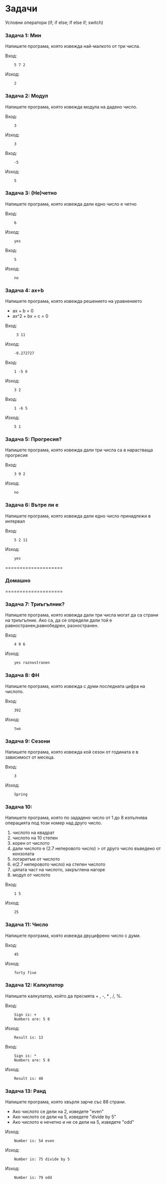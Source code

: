 Задачи
====================

Условни оператори (if; if else; if else if; switch)

### Задача 1: Мин
Напишете програма, която извежда най-малкото от три числа.

Вход:
```
    5 7 2
```

Изход:
```
    2
```

### Задача 2: Модул
Напишете програма, която извежда модула на дадено число.

Вход:
```
    3
```
Изход:
```
    3
```

Вход:
```
    -5
```
Изход:
```
    5
```

### Задача 3: (Не)четно
Напишете програма, която извежда дали едно число е четно

Вход:
```
    6
```
Изход:
```
    yes
```

Вход:
```
    5
```
Изход:
```
    no
```


### Задача 4: ax+b
Напишете програма, която извежда решението на уравнението
* аx + b = 0
* ax^2 + bx + c = 0

Вход:
```
     3 11
```
Изход:
```
    -0.272727
```

Вход:
```
    1 -5 6
```
Изход:
```
    3 2
```

Вход:
```
    1 -6 5
```
Изход:
```
    5 1
```


### Задача 5: Прогресия?
Напишете програма, която извежда дали три числа са в нарастваща прогресия

Вход:
```
    3 9 2
```
Изход:
```
    no
```

### Задача 6: Вътре ли е
Напишете програма, която извежда дали едно число принадлежи в интервал

Вход:
```
    5 2 11
```
Изход:
```
    yes
```
====================
### Домашно
====================

### Задача 7: Триъгълник?
Напишете програма, която извежда дали три числа могат да са страни на триъгълник. Ако са, да се определи дали той е равностранен,равнобедрен, разностранен.

Вход:
```
    4 9 6
```
Изход:
```
    yes raznostranen
```


### Задача 8: ФН
Напишете програма, която извежда с думи последната цифра на числото.

Вход:
```
    392
```
Изход:
```
    two
```

### Задача 9: Сезони
Напишете програма, която извежда кой сезон от годината е в зависимост от месеца.

Вход:
```
    3
```
Изход:
```
    Spring
```

### Задача 10:
Напишете програма, която по зададено число от 1 до 8  изпълнява операцията под този номер над друго число.

1. числото на квадрат
2. числото на 10 степен
3. корен от числото
4. дали числото е (2.7 неперовото число) > от друго число въведено от конзолата
5. логаритъм от числото
6. е(2.7 неперовото число) на степен числото
7. цялата част на числото, закръглена нагоре
8. модул от числото

Вход:
```
    1 5
```
Изход:
```
    25
```


### Задача 11: Число
Напишете програма, която извежда двуцифрено число с думи.

Вход:
```
    45
```
Изход:
```
    forty five
```

### Задача 12: Калкулатор
Напишете калкулатор, който да пресмята + , -, * , /, %.

Вход:
```
    Sign is: +
    Numbers are: 5 8
```
Изход:
```
    Result is: 13
```

Вход:
```
    Sign is: * 
    Numbers are: 5 8 
```
Изход:
```
    Result is: 40
```


### Задача 13: Ранд
Напишете програма, която хвърля зарче със 88 страни.
* Ако числото се дели на 2, изведете "even"
* Ако числото се дели на 5, изведете "divide by 5"
* Ако числото е нечетно и не се дели на 5, изведете "odd"


Изход:
```
    Number is: 54 even
```

Изход:
```
    Number is: 75 divide by 5
```

Изход:
```
    Number is: 79 odd
```
